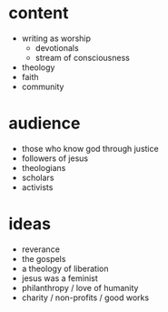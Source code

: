 # content

* writing as worship
  * devotionals
  * stream of consciousness
* theology
* faith
* community

# audience

* those who know god through justice
* followers of jesus
* theologians
* scholars
* activists

# ideas

* reverance
* the gospels
* a theology of liberation
* jesus was a feminist
* philanthropy / love of humanity
* charity / non-profits / good works
